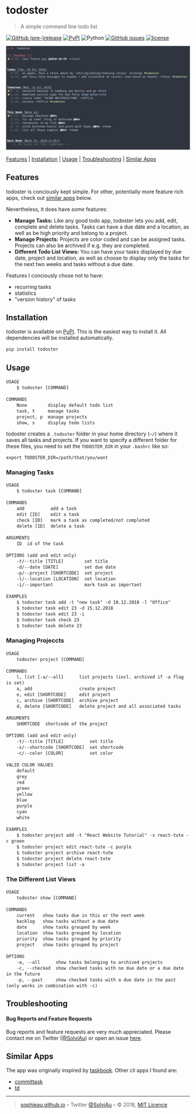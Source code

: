 # todoster
> A simple command line todo list

[![GitHub (pre-)release](https://img.shields.io/github/release/sophieau/todoster/all.svg)](https://github.com/sophieau/todoster/releases)
[![PyPI](https://img.shields.io/pypi/v/todoster.svg)](https://pypi.python.org/pypi/todoster)
![Python](https://img.shields.io/badge/python-v3.6-blue.svg)
[![GitHub issues](https://img.shields.io/github/issues/sophieau/todoster.svg)](https://github.com/SophieAu/todoster/issues)
[![license](https://img.shields.io/github/license/sophieau/todoster.svg)](https://github.com/SophieAu/todoster/blob/master/LICENSE)


![](header.png)

[Features](#features) | [Installation](#installation) | [Usage](#usage) | [Troubleshooting](#troubleshooting) | [Similar Apps](#similar-apps)

## Features

todoster is conciously kept simple. For other, potentially more feature rich apps, check out [similar apps](#similar-apps) below.

Nevertheless, it does have _some_ features:

* **Manage Tasks:** Like any good todo app, todoster lets you add, edit, complete and delete tasks. Tasks can have a due date and a location, as well as be high priority and belong to a project.
* **Manage Projects:** Projects are color coded and can be assigned tasks. Projects can also be archived if e.g. they are completed.
* **Different Todo List Views:** You can have your tasks displayed by due date, project and location, as well as choose to display only the tasks for the next two weeks and tasks without a due date.

Features I conciously chose not to have:
* recurring tasks
* statistics
* "version history" of tasks


## Installation

todoster is available on [PyPI](https://pypi.python.org/pypi/todoster). This is the easiest way to install it. All dependencies will be installed automatically.

```sh
pip install todoster
```


## Usage
```
USAGE
    $ todoster [COMMAND]

COMMANDS
    None        display default todo list
    task, t     manage tasks
    project, p  manage projects
    show, s     display todo lists
```

todoster creates a `.todoster` folder in your home directory (`~/`) where it saves all tasks and projects. If you want to specify a different folder for these files, you need to set the `TODOSTER_DIR` in your `.bashrc` like so:

    export TODOSTER_DIR=/path/that/you/want

### Managing Tasks
```
USAGE
    $ todoster task [COMMAND]

COMMANDS
    add          add a task
    edit [ID]    edit a task
    check [ID]   mark a task as completed/not completed
    delete [ID]  delete a task

ARGUMENTS
    ID  id of the task

OPTIONS (add and edit only)
    -t/--title [TITLE]        set title
    -d/--date [DATE]          set due date
    -p/--project [SHORTCODE]  set project
    -l/--location [LOCATION]  set location
    -i/--important            mark task as important

EXAMPLES
    $ todoster task add -t "new task" -d 10.12.2018 -l "Office"
    $ todoster task edit 23 -d 15.12.2018
    $ todoster task edit 23 -i
    $ todoster task check 23
    $ todoster task delete 23
```
### Managing Projeccts
```
USAGE
    todoster project [COMMAND]

COMMANDS
    l, list [-a/--all]      list projects (incl. archived if -a flag is set)
    a, add                  create project
    e, edit [SHORTCODE]     edit project
    c, archive [SHORTCODE]  archive project
    d, delete [SHORTCODE]   delete project and all associated tasks

ARGUMENTS
    SHORTCODE  shortcode of the project

OPTIONS (add and edit only)
    -t/--title [TITLE]          set title
    -s/--shortcode [SHORTCODE]  set shortcode
    -c/--color [COLOR]          set color

VALID COLOR VALUES
    default
    grey
    red
    green
    yellow
    blue
    purple
    cyan
    white

EXAMPLES
    $ todoster project add -t "React Website Tutorial" -s react-tute -c green
    $ todoster project edit react-tute -c purple
    $ todoster project archive react-tute
    $ todoster project delete react-tute
    $ todoster project list -a
```

### The Different List Views
```
USAGE
    todoster show [COMMAND]

COMMANDS
    current   show tasks due in this or the next week
    backlog   show tasks without a due date
    date      show tasks grouped by week
    location  show tasks grouped by location
    priority  show tasks grouped by priority
    project   show tasks grouped by project

OPTIONS
    -a, --all      show tasks belonging to archived projects
    -c, --checked  show checked tasks with no due date or a due date in the future
    -p, --past     show checked tasks with a due date in the past (only works in combination with -c)
```


## Troubleshooting

#### Bug Reports and Feature Requests
Bug reports and feature requests are very much appreciated. Please contact me on Twitter ([@SolviAu](https://twitter.com/solviau)) or open an issue [here](https://github.com/SophieAu/todoster/issues/new).


## Similar Apps
The app was originally inspired by [taskbook](https://github.com/klauscfhq/taskbook). Other cli apps I found are:
* [committask](https://github.com/ZeroX-DG/CommitTasks)
* [td](https://github.com/Swatto/td)

---
> [sophieau.github.io](https://sophieau.github.io) – Twitter [@SolviAu](https://twitter.com/solviau) – © 2018, [MIT Licence](LICENSE)